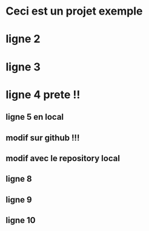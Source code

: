 # Ceci est un projet exemple
# ligne 2
# ligne 3
# ligne 4 prete !! 
## ligne 5 en local
## modif sur github !!! 
## modif avec le repository local
## ligne 8 
## ligne 9 
## ligne 10 
